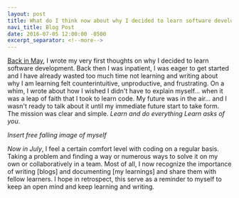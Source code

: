 ```yaml
---
layout: post
title: What do I think now about why I decided to learn software development?
navi_title: Blog Post
date: 2016-07-05 12:00:00 -0500
excerpt_separator: <!--more-->
---
```


[Back in May](http://beingy.github.io/blog/why-did-i-decide-to-learn-software-development/), I wrote my very first thoughts on why I decided to learn software development.  Back then I was inpatient, I was eager to get started and I have already wasted too much time not learning and writing about why I am learning felt counterintuitive, unproductive, and frustrating.  On a whim, <!--more--> I wrote about how I wished I didn't have to explain myself... when it was a leap of faith that I took to learn code.  My future was in the air... and I wasn't ready to talk about it until my immediate future start to take form.  The mission was clear and simple.  *Learn and do everything Learn asks of you*.

*Insert free falling image of myself*

*Now in July*, I feel a certain comfort level with coding on a regular basis.  Taking a problem and finding a way or numerous ways to solve it on my own or collaboratively in a team.  Most of all, I now recognize the importance of writing [blogs] and documenting [my learnings] and share them with fellow learners.  I hope in retrospect, this serve as a reminder to myself to keep an open mind and keep learning and writing.
